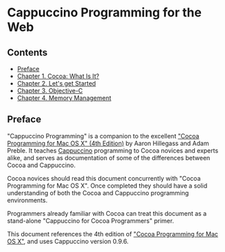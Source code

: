 Cappuccino Programming for the Web
==================================

Contents
--------

* [Preface](https://github.com/tlrobinson/programming-cappuccino#preface)
* [Chapter 1. Cocoa: What Is It?](https://github.com/tlrobinson/programming-cappuccino/tree/master/chapter1#chapter-1-cocoa-what-is-it)
* [Chapter 2. Let's get Started](https://github.com/tlrobinson/programming-cappuccino/tree/master/chapter2#chapter-2-lets-get-started)
* [Chapter 3. Objective-C](https://github.com/tlrobinson/programming-cappuccino/tree/master/chapter3#chapter-3-objective-c)
* [Chapter 4. Memory Management](https://github.com/tlrobinson/programming-cappuccino/tree/master/chapter4#chapter-4-memory-management)

Preface
-------

"Cappuccino Programming" is a companion to the excellent ["Cocoa Programming for Mac OS X" (4th Edition)](http://www.amazon.com/gp/product/0321774086/ref=as_li_qf_sp_asin_tl?ie=UTF8&camp=211189&creative=373489&creativeASIN=0321774086&link_code=as3&tag=tlrobinsonnet-20) by Aaron Hillegass and Adam Preble. It teaches [Cappuccino](http://cappuccino.org/) programming to Cocoa novices and experts alike, and serves as documentation of some of the differences between Cocoa and Cappuccino.

Cocoa novices should read this document concurrently with "Cocoa Programming for Mac OS X". Once completed they should have a solid understanding of both the Cocoa and Cappuccino programming environments.

Programmers already familiar with Cocoa can treat this document as a stand-alone "Cappuccino for Cocoa Programmers" primer.

This document references the 4th edition of ["Cocoa Programming for Mac OS X"](http://www.amazon.com/gp/product/0321774086/ref=as_li_qf_sp_asin_tl?ie=UTF8&camp=211189&creative=373489&creativeASIN=0321774086&link_code=as3&tag=tlrobinsonnet-20), and uses Cappuccino version 0.9.6.
